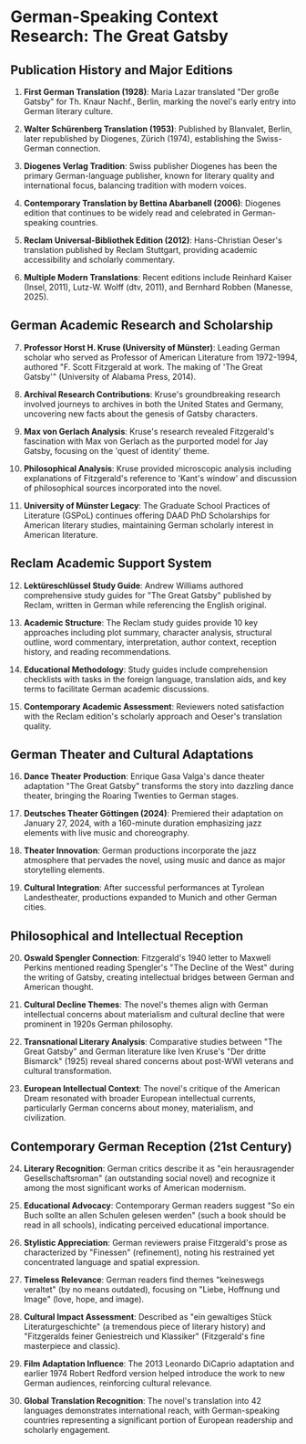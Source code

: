 # German-Speaking Context Research: The Great Gatsby

## Publication History and Major Editions

1. **First German Translation (1928)**: Maria Lazar translated "Der große Gatsby" for Th. Knaur Nachf., Berlin, marking the novel's early entry into German literary culture.

2. **Walter Schürenberg Translation (1953)**: Published by Blanvalet, Berlin, later republished by Diogenes, Zürich (1974), establishing the Swiss-German connection.

3. **Diogenes Verlag Tradition**: Swiss publisher Diogenes has been the primary German-language publisher, known for literary quality and international focus, balancing tradition with modern voices.

4. **Contemporary Translation by Bettina Abarbanell (2006)**: Diogenes edition that continues to be widely read and celebrated in German-speaking countries.

5. **Reclam Universal-Bibliothek Edition (2012)**: Hans-Christian Oeser's translation published by Reclam Stuttgart, providing academic accessibility and scholarly commentary.

6. **Multiple Modern Translations**: Recent editions include Reinhard Kaiser (Insel, 2011), Lutz-W. Wolff (dtv, 2011), and Bernhard Robben (Manesse, 2025).

## German Academic Research and Scholarship

7. **Professor Horst H. Kruse (University of Münster)**: Leading German scholar who served as Professor of American Literature from 1972-1994, authored "F. Scott Fitzgerald at work. The making of 'The Great Gatsby'" (University of Alabama Press, 2014).

8. **Archival Research Contributions**: Kruse's groundbreaking research involved journeys to archives in both the United States and Germany, uncovering new facts about the genesis of Gatsby characters.

9. **Max von Gerlach Analysis**: Kruse's research revealed Fitzgerald's fascination with Max von Gerlach as the purported model for Jay Gatsby, focusing on the 'quest of identity' theme.

10. **Philosophical Analysis**: Kruse provided microscopic analysis including explanations of Fitzgerald's reference to 'Kant's window' and discussion of philosophical sources incorporated into the novel.

11. **University of Münster Legacy**: The Graduate School Practices of Literature (GSPoL) continues offering DAAD PhD Scholarships for American literary studies, maintaining German scholarly interest in American literature.

## Reclam Academic Support System

12. **Lektüreschlüssel Study Guide**: Andrew Williams authored comprehensive study guides for "The Great Gatsby" published by Reclam, written in German while referencing the English original.

13. **Academic Structure**: The Reclam study guides provide 10 key approaches including plot summary, character analysis, structural outline, word commentary, interpretation, author context, reception history, and reading recommendations.

14. **Educational Methodology**: Study guides include comprehension checklists with tasks in the foreign language, translation aids, and key terms to facilitate German academic discussions.

15. **Contemporary Academic Assessment**: Reviewers noted satisfaction with the Reclam edition's scholarly approach and Oeser's translation quality.

## German Theater and Cultural Adaptations

16. **Dance Theater Production**: Enrique Gasa Valga's dance theater adaptation "The Great Gatsby" transforms the story into dazzling dance theater, bringing the Roaring Twenties to German stages.

17. **Deutsches Theater Göttingen (2024)**: Premiered their adaptation on January 27, 2024, with a 160-minute duration emphasizing jazz elements with live music and choreography.

18. **Theater Innovation**: German productions incorporate the jazz atmosphere that pervades the novel, using music and dance as major storytelling elements.

19. **Cultural Integration**: After successful performances at Tyrolean Landestheater, productions expanded to Munich and other German cities.

## Philosophical and Intellectual Reception

20. **Oswald Spengler Connection**: Fitzgerald's 1940 letter to Maxwell Perkins mentioned reading Spengler's "The Decline of the West" during the writing of Gatsby, creating intellectual bridges between German and American thought.

21. **Cultural Decline Themes**: The novel's themes align with German intellectual concerns about materialism and cultural decline that were prominent in 1920s German philosophy.

22. **Transnational Literary Analysis**: Comparative studies between "The Great Gatsby" and German literature like Iven Kruse's "Der dritte Bismarck" (1925) reveal shared concerns about post-WWI veterans and cultural transformation.

23. **European Intellectual Context**: The novel's critique of the American Dream resonated with broader European intellectual currents, particularly German concerns about money, materialism, and civilization.

## Contemporary German Reception (21st Century)

24. **Literary Recognition**: German critics describe it as "ein herausragender Gesellschaftsroman" (an outstanding social novel) and recognize it among the most significant works of American modernism.

25. **Educational Advocacy**: Contemporary German readers suggest "So ein Buch sollte an allen Schulen gelesen werden" (such a book should be read in all schools), indicating perceived educational importance.

26. **Stylistic Appreciation**: German reviewers praise Fitzgerald's prose as characterized by "Finessen" (refinement), noting his restrained yet concentrated language and spatial expression.

27. **Timeless Relevance**: German readers find themes "keineswegs veraltet" (by no means outdated), focusing on "Liebe, Hoffnung und Image" (love, hope, and image).

28. **Cultural Impact Assessment**: Described as "ein gewaltiges Stück Literaturgeschichte" (a tremendous piece of literary history) and "Fitzgeralds feiner Geniestreich und Klassiker" (Fitzgerald's fine masterpiece and classic).

29. **Film Adaptation Influence**: The 2013 Leonardo DiCaprio adaptation and earlier 1974 Robert Redford version helped introduce the work to new German audiences, reinforcing cultural relevance.

30. **Global Translation Recognition**: The novel's translation into 42 languages demonstrates international reach, with German-speaking countries representing a significant portion of European readership and scholarly engagement.